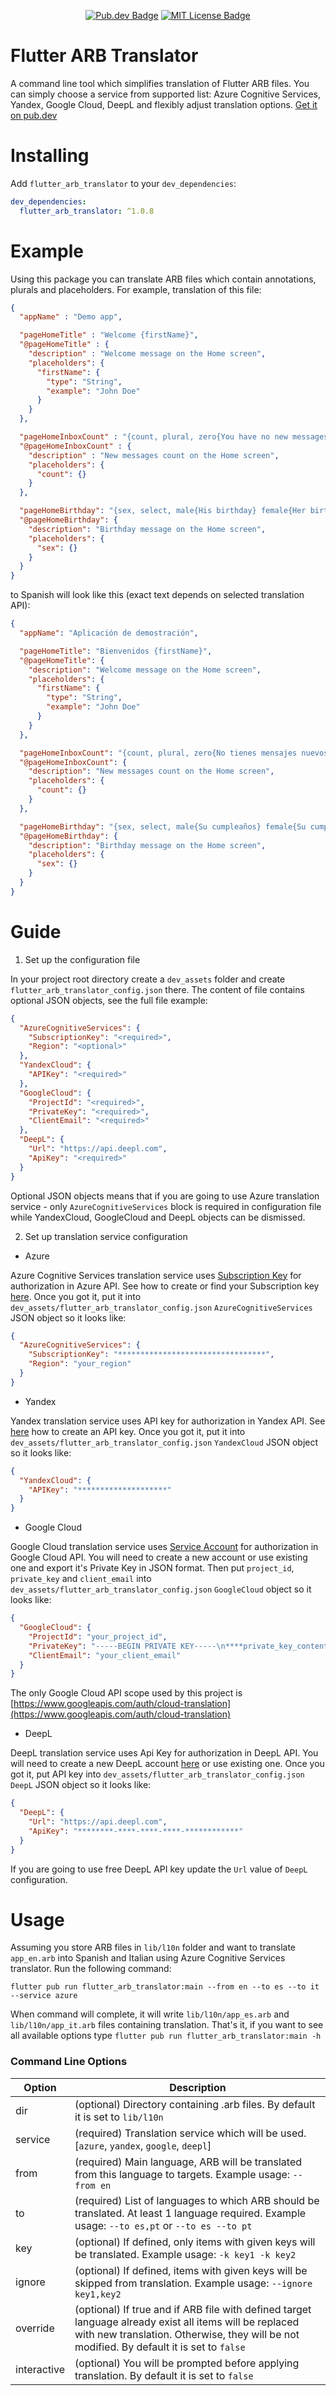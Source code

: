 <p align="center">
    <a href="https://pub.dev/packages/flutter_arb_translator"><img src="https://img.shields.io/pub/v/flutter_arb_translator.svg" alt="Pub.dev Badge"></a>
    <a href="https://opensource.org/licenses/MIT"><img src="https://img.shields.io/badge/license-MIT-green.svg" alt="MIT License Badge"></a>
</p>

# Flutter ARB Translator

A command line tool which simplifies translation of Flutter ARB files. You can simply choose a service from supported list: Azure Cognitive Services, Yandex, Google Cloud, DeepL and flexibly adjust translation options. [Get it on pub.dev](https://pub.dev/packages/flutter_arb_translator)

# Installing
Add `flutter_arb_translator` to your `dev_dependencies`:
```yaml
dev_dependencies:
  flutter_arb_translator: ^1.0.8
```

# Example

Using this package you can translate ARB files which contain annotations, plurals and placeholders. For example, translation of this file:
```json
{
  "appName" : "Demo app",

  "pageHomeTitle" : "Welcome {firstName}",
  "@pageHomeTitle" : {
    "description" : "Welcome message on the Home screen",
    "placeholders": {
      "firstName": {
        "type": "String",
        "example": "John Doe"
      }
    }
  },

  "pageHomeInboxCount" : "{count, plural, zero{You have no new messages} one{You have 1 new message} other{You have {count} new messages}}",
  "@pageHomeInboxCount" : {
    "description" : "New messages count on the Home screen",
    "placeholders": {
      "count": {}
    }
  },

  "pageHomeBirthday": "{sex, select, male{His birthday} female{Her birthday} other{Their birthday}}",
  "@pageHomeBirthday": {
    "description": "Birthday message on the Home screen",
    "placeholders": {
      "sex": {}
    }
  }
}
```
to Spanish will look like this (exact text depends on selected translation API):
```json
{
  "appName": "Aplicación de demostración",

  "pageHomeTitle": "Bienvenidos {firstName}",
  "@pageHomeTitle": {
    "description": "Welcome message on the Home screen",
    "placeholders": {
      "firstName": {
        "type": "String",
        "example": "John Doe"
      }
    }
  },

  "pageHomeInboxCount": "{count, plural, zero{No tienes mensajes nuevos} one{Tienes 1 mensaje nuevo} other{Has {count} nuevos mensajes}}",
  "@pageHomeInboxCount": {
    "description": "New messages count on the Home screen",
    "placeholders": {
      "count": {}
    }
  },

  "pageHomeBirthday": "{sex, select, male{Su cumpleaños} female{Su cumpleaños} other{Su cumpleaños}}",
  "@pageHomeBirthday": {
    "description": "Birthday message on the Home screen",
    "placeholders": {
      "sex": {}
    }
  }
}
```

# Guide
1. Set up the configuration file

In your project root directory create a `dev_assets` folder and create `flutter_arb_translator_config.json` there. The content of file contains optional JSON objects, see the full file example:
```json
{
  "AzureCognitiveServices": {
    "SubscriptionKey": "<required>",
    "Region": "<optional>"
  },
  "YandexCloud": {
    "APIKey": "<required>"
  },
  "GoogleCloud": {
    "ProjectId": "<required>",
    "PrivateKey": "<required>",
    "ClientEmail": "<required>"
  },
  "DeepL": {
    "Url": "https://api.deepl.com",
    "ApiKey": "<required>"
  }
}
```
Optional JSON objects means that if you are going to use Azure translation service - only `AzureCognitiveServices` block is required in configuration file while YandexCloud, GoogleCloud and DeepL objects can be dismissed.

2. Set up translation service configuration

- Azure

Azure Cognitive Services translation service uses [Subscription Key](https://docs.microsoft.com/en-us/azure/cognitive-services/authentication?tabs=powershell) for authorization in Azure API. See how to create or find your Subscription key [here](https://docs.microsoft.com/en-us/azure/cognitive-services/authentication?tabs=powershell#prerequisites). Once you got it, put it into `dev_assets/flutter_arb_translator_config.json` `AzureCognitiveServices` JSON object so it looks like:

```json
{
  "AzureCognitiveServices": {
    "SubscriptionKey": "*********************************",
    "Region": "your_region"
  }
}
```

- Yandex

Yandex translation service uses API key for authorization in Yandex API. See [here](https://cloud.yandex.com/en-ru/docs/iam/operations/api-key/create) how to create an API key. Once you got it, put it into `dev_assets/flutter_arb_translator_config.json` `YandexCloud` JSON object so it looks like:
```json
{
  "YandexCloud": {
    "APIKey": "********************"
  }
}
```

- Google Cloud

Google Cloud translation service uses [Service Account](https://cloud.google.com/iam/docs/service-accounts) for authorization in Google Cloud API. You will need to create a new account or use existing one and export it's Private Key in JSON format. Then put `project_id`, `private_key` and `client_email` into `dev_assets/flutter_arb_translator_config.json` `GoogleCloud` object so it looks like:
```json
{
  "GoogleCloud": {
    "ProjectId": "your_project_id",
    "PrivateKey": "-----BEGIN PRIVATE KEY-----\n****private_key_content*****\n-----END PRIVATE KEY-----\n",
    "ClientEmail": "your_client_email"
  }
}
```
The only Google Cloud API scope used by this project is [https://www.googleapis.com/auth/cloud-translation](https://www.googleapis.com/auth/cloud-translation)

- DeepL

DeepL translation service uses Api Key for authorization in DeepL API. You will need to create a new DeepL account [here](https://www.deepl.com/pro-api?cta=header-pro-api) or use existing one. Once you got it, put API key into `dev_assets/flutter_arb_translator_config.json` `DeepL` JSON object so it looks like:
```json
{
  "DeepL": {
    "Url": "https://api.deepl.com",
    "ApiKey": "********-****-****-****-************"
  }
}
```
If you are going to use free DeepL API key update the `Url` value of `DeepL` configuration.

# Usage
Assuming you store ARB files in `lib/l10n` folder and want to translate `app_en.arb` into Spanish and Italian using Azure Cognitive Services translator. Run the following command:
```shell
flutter pub run flutter_arb_translator:main --from en --to es --to it --service azure
```
When command will complete, it will write `lib/l10n/app_es.arb` and `lib/l10n/app_it.arb` files containing translation. That's it, if you want to see all available options type `flutter pub run flutter_arb_translator:main -h`

### Command Line Options
Option       | Description
-------------| -------------
dir          | (optional) Directory containing .arb files. By default it is set to `lib/l10n`
service      | (required) Translation service which will be used. [`azure`, `yandex`, `google`, `deepl`]
from         | (required) Main language, ARB will be translated from this language to targets. Example usage: `--from en`
to           | (required) List of languages to which ARB should be translated. At least 1 language required. Example usage: `--to es,pt` or `--to es --to pt`
key          | (optional) If defined, only items with given keys will be translated. Example usage: `-k key1 -k key2`
ignore       | (optional) If defined, items with given keys will be skipped from translation. Example usage: `--ignore key1,key2`
override     | (optional) If true and if ARB file with defined target language already exist all items will be replaced with new translation. Otherwise, they will be not modified. By default it is set to `false`
interactive  | (optional) You will be prompted before applying translation. By default it is set to `false`
